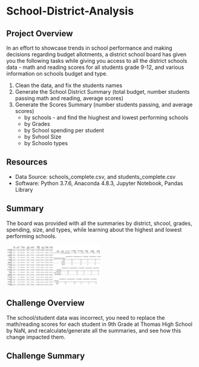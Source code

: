 # School-District-Analysis

## Project Overview
In an effort to showcase trends in school performance and making decisions regarding budget allotments, a district school board  has given you the following tasks while giving you access to all the district schools data - math and reading scores for all students grade 9-12, and various information on schools budget and type.
1. Clean the data, and fix the students names
2. Generate the School District Summary (total budget, number students passing math and reading, average scores)
3. Generate the Scores Summary (number students passing, and average scores)
      - by schools - and find the hiughest and lowest performing schools
      - by Grades
      - by School spending per student
      - by Svhool Size
      - by Schoolo types

## Resources
- Data Source: schools_complete.csv, and students_complete.csv
- Software: Python 3.7.6, Anaconda 4.8.3, Jupyter Notebook, Pandas Library

## Summary
The board was provided with all the summaries by district, shcool, grades, spending, size, and types, while learning about the highest and lowest performing schools.

<img src="Images/Summary.png" width="250">

## Challenge Overview
The school/student data was incorrect, you need to replace the math/reading scores for each student in 9th Grade at Thomas High School by NaN, and recalculate/generate all the summaries, and see how this change impacted them.

## Challenge Summary

